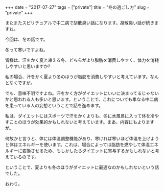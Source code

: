 +++
date = "2017-07-27"
tags = ["private"]
title = "冬の過ごし方"
slug = "private"
+++

またまたスピリチュアルで中二病で胡散臭い話になります。胡散臭い話が続きますね。

今回は、冬の話です。

冬って寒いですよね。

皆様は、汗をかく夏と凍える冬、どちらがより脂肪を消費しやすく、体力を消耗しやすいと思いますか?

私の場合、汗をかく夏より冬のほうが脂肪を消費しやすいと考えています。なんとなくですが。

でも、意味不明ですよね。汗をかく方がダイエットにいいに決まってるじゃないかと思われる人も多いと思います。ということで、これについても単なる中二病を患っている人の妄想ということで話を進めます。

私は、ダイエットにはスポーツで汗をかくよりも、冬に水風呂に入って体を冷やすことのほうが効果的かもしれないと考えています。まあ、内容にもよりますが。

何故かと言うと、体には体温調整機能があり、寒ければ寒いほど体温を上げようと体はエネルギーを使います。これは、場合によっては脂肪を燃やして体温エネルギーに変換させるため、もしかしたらダイエットに寄与するかもしれないと考えているのです。

ということで、夏よりも冬のほうがダイエットに最適なのかもしれないという話でした。

おわり。
	  
